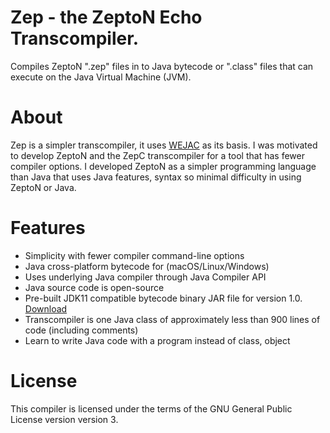 # Zep - the ZeptoN Echo Transcompiler. 

Compiles ZeptoN ".zep" files in to Java bytecode or ".class" files that can execute on the Java Virtual Machine (JVM).

About
=============================

Zep is a simpler transcompiler, it uses [WEJAC](https://wgilreath.github.io/WEJAC/) as its basis. I was motivated to develop ZeptoN  and the ZepC transcompiler for a tool that has fewer compiler options. I developed ZeptoN as a simpler programming language than Java that uses Java features, syntax so minimal difficulty in using ZeptoN or Java.

Features
========

* Simplicity with fewer compiler command-line options
* Java cross-platform bytecode for (macOS/Linux/Windows) 
* Uses underlying Java compiler through Java Compiler API
* Java source code is open-source
* Pre-built JDK11 compatible bytecode binary JAR file for version 1.0. [Download](https://github.com/wgilreath/ZeptoN/raw/master/ZepC.jdk11.jar)
* Transcompiler is one Java class of approximately less than 900 lines of code (including comments)
* Learn to write Java code with a program instead of class, object

License
===============================

This compiler is licensed under the terms of the GNU General Public License version version 3. 
